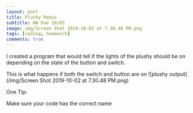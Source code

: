 ```yaml
---
layout: post
title: Plushy Redux
subtitle: HW Due 10/03
image: img/Screen Shot 2019-10-02 at 7.30.48 PM.png
tags: [coding, homework]
comments: true
---
```


I created a program that would tell if the lights of the plushy should be on depending on the state of the button and switch.


This is what happens if both the switch and button are on
![plushy output](/img/Screen Shot 2019-10-02 at 7.30.48 PM.png)

One Tip:

Make sure your code has the correct name

